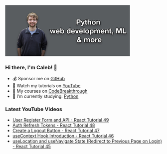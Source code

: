 <img src="github-cover-photo-my-face.jpg" width="400px" />

### Hi there, I'm Caleb! 🍛

- 💰 Sponsor me on [GitHub](https://github.com/sponsors/CalebCurry)
- 🎥 Watch my tutorials on [YouTube](https://www.youtube.com/calebthevideomaker2)
- 📗 My courses on [CodeBreakthrough](https://www.codebreakthrough.com)
- 🤔 I’m currently studying: [Python](https://www.youtube.com/watch?v=s3IvdkCq2_c&t=4254s)

### Latest YouTube Videos
<!-- YOUTUBE:START -->
- [User Register Form and API - React Tutorial 49](https://www.youtube.com/watch?v=YkATiMFQU3E)
- [Auth Refresh Tokens - React Tutorial 48](https://www.youtube.com/watch?v=-GQA05ALfy8)
- [Create a Logout Button - React Tutorial 47](https://www.youtube.com/watch?v=WeBeVhL1igM)
- [useContext Hook Introduction - React Tutorial 46](https://www.youtube.com/watch?v=5ianRgE5ByU)
- [useLocation and useNavigate State &lpar;Redirect to Previous Page on Login&rpar; - React Tutorial 45](https://www.youtube.com/watch?v=i6A5iEmbCJM)
<!-- YOUTUBE:END -->
